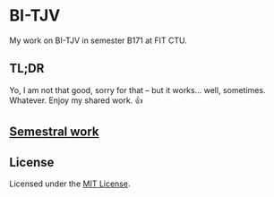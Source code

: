 # BI-TJV

My work on BI-TJV in semester B171 at FIT CTU.

## TL;DR

Yo, I am not that good, sorry for that – but it works... well, sometimes. Whatever. Enjoy my shared work. :thumbsup:

## [Semestral work](semestral-work)

## License

Licensed under the [MIT License](LICENSE).
